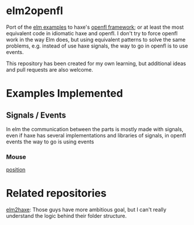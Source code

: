 # elm2openfl

Port of the [elm examples](http://elm-lang.org/Examples.elm) to haxe's [openfl framework](openfl.org); or at least the most equivalent code in idiomatic haxe and openfl.
I don't try to force openfl work in the way Elm does, but using equivalent patterns to solve the same problems, e.g. instead of use haxe signals, the way to go in openfl is to use events.

This repository has been created for my own learning, but additional ideas and pull requests are also welcome.

# Examples Implemented

## Signals / Events

In elm the communication between the parts is mostly made with signals, even if haxe has several implementations and 
libraries of signals, in openfl events the way to go is using events

### Mouse
[position](Events/mouse/position)


# Related repositories
[elm2haxe](https://github.com/metaperl/elm2haxe): Those guys have more ambitious goal, but I can't really understand the logic behind their folder structure.

